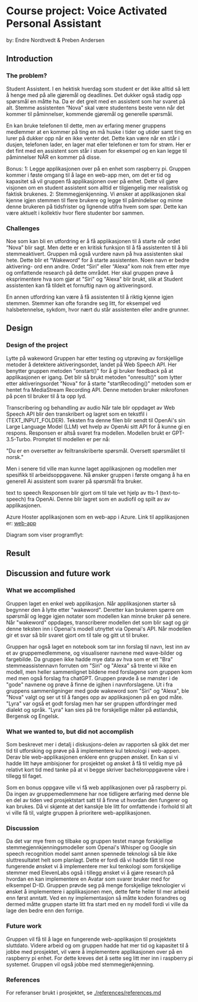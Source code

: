 # Course project: Voice Activated Personal Assistant

by: Endre Nordtvedt & Preben Andersen

## Introduction

### The problem?

Student Assistent. I en hektisk hverdag som student er det ikke alltid så lett å henge med på alle gjøremål og deadlines. Det dukker også stadig opp spørsmål en måtte ha. Da er det greit med en assistent som har svaret på alt. Stemme assistenten “Nova” skal være studentens beste venn når det kommer til påminnelser, kommende gjøremål og generelle spørsmål.

En kan bruke telefonen til dette, men av erfaring mener gruppens medlemmer at en kommer på ting en må huske i tider og utider samt ting en lurer på dukker opp når en ikke venter det. Dette kan være når en står i dusjen, telefonen lader, en lager mat eller telefonen er tom for strøm. Her er det fint med en assistent som står i stuen for eksempel og en kan legge til påminnelser NÅR en kommer på disse.

Bonus:
1: Legge applikasjonen over på en enhet som raspberry pi. Gruppen kommer i føste omgang til å lage en web-app men, om det er tid og kapasitet så vil gruppen få applikasjonen over på enhet. Dette vil gjøre visjonen om en student assistent som alltid er tilgjengelig mer realistisk og faktisk brukenes.
2: Stemmegjenkjenning. Vi ønsker at applikasjonen skal kjenne igjen stemmen til flere brukere og legge til påmindelser og minne denne brukeren på tidsfrister og lignende utifra hvem som spør. Dette kan være aktuelt i kollektiv hvor flere studenter bor sammen.

### Challenges

Noe som kan bli en utfordring er å få applikasjonen til å starte når ordet “Nova” blir sagt. Men dette er en kritisk funksjon til å få assistenten til å bli stemmeaktivert. Gruppen må også vurdere navn på hva assistenten skal hete. Dette blir et “Wakeword” for å starte assistenten. Noen navn er bedre aktivering- ord enn andre. Ordet “Siri” eller “Alexa” kom nok frem etter mye og omfattende research på dette området. Her skal gruppen prøve å eksprimentere hva som gjør at "Siri" og "Alexa" blir brukt, slik at Student assistenten kan få tildelt et fornuftig navn og aktiveringsord.

En annen utfordring kan være å få assistenten til å riktig kjenne igjen stemmen. Stemmer kan ofte forandre seg litt, for eksempel ved halsbetennelse, sykdom, hvor nært du står assistenten eller andre grunner.

## Design

### Design of the project

Lytte på wakeword 
Gruppen har etter testing og utprøving av forskjellige metoder å detektere aktiveringsordet, landet på Web Speech API. Her benytter gruppen metoden "onstart()" for å gi bruker feedback på at applikasjonen er igang. Det blir så brukt metoden "onresult()" som lytter etter aktiveringsordet "Nova" for å starte "startRecoding()" metoden som er hentet fra MediaStream Recording API. Denne metoden bruker mikrofonen på pcen til bruker til å ta opp lyd.

Transcribering og behandling av audio
Når tale blir oppdaget av Web Speech API blir den transkribert og lagret som en tekstfil i (TEXT_INPUT_FOLDER). Teksten fra denne filen blir sendt til OpenAi's sin Large Language Model (LLM) vet hvelp av OpenAi sitt API for å kunne gi en respons. Responsen er altså svaret fra modellen. Modellen brukt er GPT-3.5-Turbo. Promptet til modellen er per nå:

"Du er en oversetter av feiltranskriberte spørsmål. Oversett spørsmålet til norsk."

Men i senere tid ville man kunne laget applikasjonen og modellen mer spesifikk til arbeidsoppgavene. Nå ønsker gruppen i første omgang å ha en generell Ai assistent som svarer på spørsmål fra bruker.

text to speech
Responsen blir gjort om til tale vet hjelp av tts-1 (text-to-speech) fra OpenAi. Denne blir lagret som en audiofil og spilt av av applikasjonen. 

Azure
Hoster applikasjonen som en web-app i Azure. Link til applikasjonen er:
[web-app](https://youraiassistant.azurewebsites.net)


Diagram som viser programflyt:

## Result

## Discussion and future work

### What we accomplished

Gruppen laget en enkel web applikasjon. Når applikasjonen starter så begynner den å lytte etter "wakeword". Deretter kan brukeren spørre om spørsmål og legge igjen notater som modellen kan minne bruker på senere. Når "wakeword" oppdages, transcriberer modellen det som blir sagt og gir denne teksten inn i Openai's modell utnyttet via Openai's API. Når modellen gir et svar så blir svaret gjort om til tale og gitt ut til bruker.

Gruppen har også laget en notebook som tar inn forslag til navn, lest inn av et av gruppemedlemmene, og visualiserer navnene med wave-bilder og fargebilde. Da gruppen ikke hadde mye data av hva som er ett "Bra" stemmeassistennavn forruten om "Siri" og "Alexa" så trente vi ikke en modell, men heller sammenlignet bildene med forslagene som gruppen kom med men også forslag fra chatGPT. Gruppen prøvde å se mønster i de "gode" navnene og prøve å finne de igjhen i navnforslagene. Ut i fra gruppens sammenligninger med gode wakeword som "Siri" og "Alexa", ble "Nova" valgt og ser ut til å fanges opp av applikasjonen på en god måte. "Lyra" var også et godt forslag men har ser gruppen utfordringer med dialekt og språk. "Lyra" kan sies på tre forskjellige måter på østlandsk, Bergensk og Engelsk.

### What we wanted to, but did not accomplish

Som beskrevet mer i detalj i diskusjons-delen av rapporten så gikk det mer tid til utforsking og prøve på å implementere kul teknologi i web-appen. Derav ble web-applikasjonen enklere enn gruppen ønsket. En kan si vi hadde litt høye ambisjoner for prosjektet og ønsket å få til veldig mye på relativt kort tid med tanke på at vi begge skriver bacheloroppgavene våre i tillegg til faget.

Som en bonus oppgave ville vi få web applikasjonen over på raspberry pi. Da ingen av gruppemedlemmene har noe tidligere ærfaring med denne ble en del av tiden ved prosjektstart satt til å finne ut hvordan den fungerer og kan brukes. Då vi skjønte at det kanskje ble litt for omfattende i forhold til alt vi ville få til, valgte gruppen å prioritere web-applikasjonen.

### Discussion

Da det var mye frem og tilbake og gruppen testet mange forskjellige stemmegjennkjenningsmodeller som Openai's Whisper og Google sin speech recognition model samt annen spennede teknologi så ble ikke sluttresultatet helt som planlagt. Dette er fordi då vi hadde fått til noe fungerende ønsket vi å implementere mer kul tenkologi som forskjellige stemmer med ElevenLabs også i tillegg ønsket vi å gjøre research på hvordan en kan implementere en Avatar som svarer bruker med for elksempel D-ID. Gruppen prøvde seg på menge forskjellige teknologier vi ønsket å implementere i applikasjonen men, dette førte heller til mer arbeid enn først anntatt. Ved en ny implementasjon så måtte koden forandres og dermed måtte gruppen starte litt fra start med en ny modell fordi vi ville da lage den bedre enn den forrige.

### Future work

Gruppen vil få til å lage en fungerende web-applikasjon til prosjektets sluttdato. Videre arbeid og om gruppen hadde hat mer tid og kapasitet til å jobbe med prosjektet, vil være å implementere applikasjonen over på en raspberry pi enhet. For dette kreves det å sette seg litt mer inn i raspberry pi systemet. Gruppen vil også jobbe med stemmegjenkjenning.

### References

For referanser brukt i prosjektet, se [./references/references.md](./references/references.md)
